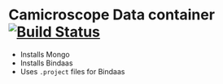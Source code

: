 # Camicroscope Data container [![Build Status](https://travis-ci.org/camicroscope/DataDockerContainer.svg?branch=master)](https://travis-ci.org/camicroscope/DataDockerContainer)

* Installs Mongo
* Installs Bindaas
* Uses `.project` files for Bindaas


